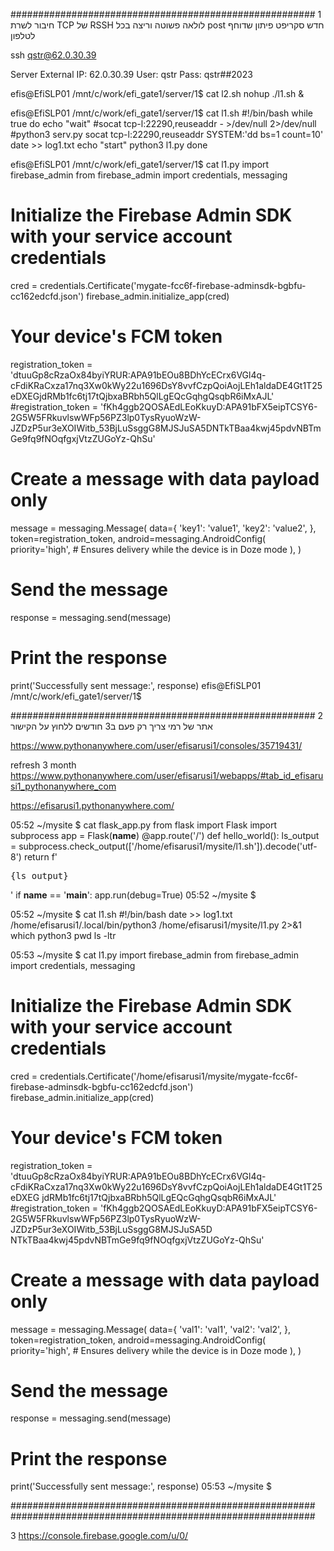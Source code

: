 #######################################################
1
חיבור לשרת TCP של
RSSH
לולאה פשוטה וריצה בכל 
post חדש
סקריפט פיתון שדוחף לטלפון


ssh qstr@62.0.30.39

Server External IP: 62.0.30.39
User: qstr
Pass: qstr##2023


>>>>>
efis@EfiSLP01 /mnt/c/work/efi_gate1/server/1$ cat l2.sh
nohup ./l1.sh &
>>>>>
efis@EfiSLP01 /mnt/c/work/efi_gate1/server/1$ cat l1.sh
#!/bin/bash
while true
do
        echo "wait"
        #socat tcp-l:22290,reuseaddr - >/dev/null 2>/dev/null
        #python3 serv.py
        socat tcp-l:22290,reuseaddr SYSTEM:'dd bs=1 count=10'
        date >> log1.txt
        echo "start"
        python3 l1.py
done
>>>>>
efis@EfiSLP01 /mnt/c/work/efi_gate1/server/1$ cat l1.py
import firebase_admin
from firebase_admin import credentials, messaging

# Initialize the Firebase Admin SDK with your service account credentials
cred = credentials.Certificate('mygate-fcc6f-firebase-adminsdk-bgbfu-cc162edcfd.json')
firebase_admin.initialize_app(cred)

# Your device's FCM token
registration_token = 'dtuuGp8cRzaOx84byiYRUR:APA91bEOu8BDhYcECrx6VGl4q-cFdiKRaCxza17nq3Xw0kWy22u1696DsY8vvfCzpQoiAojLEh1aldaDE4Gt1T25eDXEGjdRMb1fc6tj17tQjbxaBRbh5QlLgEQcGqhgQsqbR6iMxAJL'
#registration_token = 'fKh4ggb2QOSAEdLEoKkuyD:APA91bFX5eipTCSY6-2G5W5FRkuvlswWFp56PZ3lp0TysRyuoWzW-JZDzP5ur3eXOIWitb_53BjLuSsggG8MJSJuSA5DNTkTBaa4kwj45pdvNBTmGe9fq9fNOqfgxjVtzZUGoYz-QhSu'

# Create a message with data payload only
message = messaging.Message(
    data={
        'key1': 'value1',
        'key2': 'value2',
    },
    token=registration_token,
    android=messaging.AndroidConfig(
        priority='high',  # Ensures delivery while the device is in Doze mode
    ),
)

# Send the message
response = messaging.send(message)

# Print the response
print('Successfully sent message:', response)
efis@EfiSLP01 /mnt/c/work/efi_gate1/server/1$


#######################################################
2
אתר של רמי 
צריך רק פעם ב3 חודשים ללחוץ על הקישור


https://www.pythonanywhere.com/user/efisarusi1/consoles/35719431/

refresh 3 month
https://www.pythonanywhere.com/user/efisarusi1/webapps/#tab_id_efisarusi1_pythonanywhere_com

https://efisarusi1.pythonanywhere.com/

>>>>>

05:52 ~/mysite $ cat flask_app.py 
from flask import Flask
import subprocess
app = Flask(__name__)
@app.route('/')
def hello_world():
    ls_output = subprocess.check_output(['/home/efisarusi1/mysite/l1.sh']).decode('utf-8')
    return f'<pre>{ls_output}</pre>'
if __name__ == '__main__':
    app.run(debug=True)
05:52 ~/mysite $ 

>>>>>
05:52 ~/mysite $ cat l1.sh 
#!/bin/bash
date >> log1.txt
/home/efisarusi1/.local/bin/python3 /home/efisarusi1/mysite/l1.py 2>&1
which python3
pwd
ls -ltr

>>>>>
05:53 ~/mysite $ cat l1.py 
import firebase_admin
from firebase_admin import credentials, messaging
# Initialize the Firebase Admin SDK with your service account credentials
cred = credentials.Certificate('/home/efisarusi1/mysite/mygate-fcc6f-firebase-adminsdk-bgbfu-cc162edcfd.json')
firebase_admin.initialize_app(cred)
# Your device's FCM token
registration_token = 'dtuuGp8cRzaOx84byiYRUR:APA91bEOu8BDhYcECrx6VGl4q-cFdiKRaCxza17nq3Xw0kWy22u1696DsY8vvfCzpQoiAojLEh1aldaDE4Gt1T25eDXEG
jdRMb1fc6tj17tQjbxaBRbh5QlLgEQcGqhgQsqbR6iMxAJL'
#registration_token = 'fKh4ggb2QOSAEdLEoKkuyD:APA91bFX5eipTCSY6-2G5W5FRkuvlswWFp56PZ3lp0TysRyuoWzW-JZDzP5ur3eXOIWitb_53BjLuSsggG8MJSJuSA5D
NTkTBaa4kwj45pdvNBTmGe9fq9fNOqfgxjVtzZUGoYz-QhSu'
# Create a message with data payload only
message = messaging.Message(
    data={
        'val1': 'val1',
        'val2': 'val2',
    },
    token=registration_token,
    android=messaging.AndroidConfig(
        priority='high',  # Ensures delivery while the device is in Doze mode
    ),
)
# Send the message
response = messaging.send(message)
# Print the response
print('Successfully sent message:', response)
05:53 ~/mysite $ 




#######################################################
#######################################################

3
https://console.firebase.google.com/u/0/

